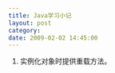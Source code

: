```yaml
---
title: Java学习小记
layout: post
category: 
date: 2009-02-02 14:45:00
---
```


1. 实例化对象时提供重载方法。

<div class="cnblogs_code"><!--

Code highlighting produced by Actipro CodeHighlighter (freeware)

http://www.CodeHighlighter.com/

--><span style="color: #000000;">Thread&nbsp;thr&nbsp;</span><span style="color: #000000;">=</span><span style="color: #000000;">&nbsp;</span><span style="color: #0000ff;">new</span><span style="color: #000000;">&nbsp;Thread()&nbsp;{

&nbsp;&nbsp;&nbsp;&nbsp;&nbsp;&nbsp;</span><span style="color: #0000ff;">public</span><span style="color: #000000;">&nbsp;</span><span style="color: #0000ff;">void</span><span style="color: #000000;">&nbsp;run()&nbsp;{

&nbsp;&nbsp;&nbsp;&nbsp;&nbsp;&nbsp;&nbsp;&nbsp;![](http://www.cnblogs.com/Images/dot.gif)

&nbsp;&nbsp;&nbsp;&nbsp;&nbsp;&nbsp;}&nbsp;

};</span></div>